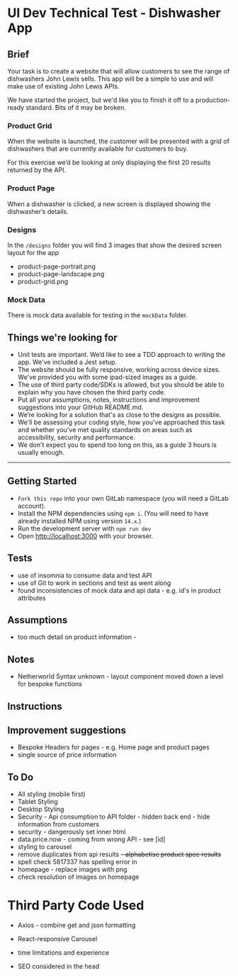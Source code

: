 # UI Dev Technical Test - Dishwasher App

## Brief

Your task is to create a website that will allow customers to see the range of dishwashers John Lewis sells. This app will be a simple to use and will make use of existing John Lewis APIs.

We have started the project, but we'd like you to finish it off to a production-ready standard. Bits of it may be broken.

### Product Grid

When the website is launched, the customer will be presented with a grid of dishwashers that are currently available for customers to buy.

For this exercise we’d be looking at only displaying the first 20 results returned by the API.

### Product Page

When a dishwasher is clicked, a new screen is displayed showing the dishwasher’s details.

### Designs

In the `/designs` folder you will find 3 images that show the desired screen layout for the app

- product-page-portrait.png
- product-page-landscape.png
- product-grid.png

### Mock Data

There is mock data available for testing in the `mockData` folder.

## Things we're looking for

- Unit tests are important. We’d like to see a TDD approach to writing the app. We've included a Jest setup.
- The website should be fully responsive, working across device sizes. We've provided you with some ipad-sized images as a guide.
- The use of third party code/SDKs is allowed, but you should be able to explain why you have chosen the third party code.
- Put all your assumptions, notes, instructions and improvement suggestions into your GitHub README.md.
- We’re looking for a solution that's as close to the designs as possible.
- We'll be assessing your coding style, how you've approached this task and whether you've met quality standards on areas such as accessibility, security and performance.
- We don't expect you to spend too long on this, as a guide 3 hours is usually enough.

---

## Getting Started

- `Fork this repo` into your own GitLab namespace (you will need a GitLab account).
- Install the NPM dependencies using `npm i`. (You will need to have already installed NPM using version `14.x`.)
- Run the development server with `npm run dev`
- Open [http://localhost:3000](http://localhost:3000) with your browser.

## Tests

- use of insomnia to consume data and test API
- use of Git to work in sections and test as went along
- found inconsistencies of mock data and api data - e.g. id's in product attributes

## Assumptions

- too much detail on product information -

## Notes

- Netherworld Syntax unknown - layout component moved down a level for bespoke functions

## Instructions

## Improvement suggestions

- Bespoke Headers for pages - e.g. Home page and product pages
- single source of price information

## To Do

- All styling (mobile first)
- Tablet Styling
- Desktop Styling
- Security - Api consumption to API folder - hidden back end - hide information from customers
- security - dangerously set inner html
- data.price.now - coming from wrong API - see [id]
- styling to carousel
- remove duplicates from api results
  ~~- alphabetise product spec results~~
- spell check 5817337 has spelling error in
- homepage - replace images with png
- check resolution of images on homepage

# Third Party Code Used

- Axios - combine get and json formatting
- React-responsive Carousel
- time limitations and experience

- SEO considered in the head
